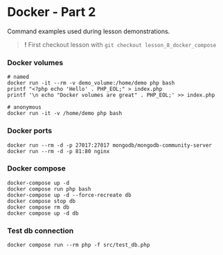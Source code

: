 # Docker - Part 2

Command examples used during lesson demonstrations.

> **!** First checkout lesson with `git checkout lesson_8_docker_compose`

### Docker volumes
```
# named
docker run -it --rm -v demo_volume:/home/demo php bash
printf "<?php echo 'Hello' . PHP_EOL;" > index.php
printf '\n echo "Docker volumes are great" . PHP_EOL;' >> index.php

# anonymous
docker run -it -v /home/demo php bash
```

### Docker ports
```
docker run --rm -d -p 27017:27017 mongodb/mongodb-community-server  
docker run --rm -d -p 81:80 nginx
```

### Docker compose
```
docker-compose up -d
docker compose run php bash
docker-compose up -d --force-recreate db
docker compose stop db
docker compose rm db
docker compose up -d db
```

### Test db connection
```
docker compose run --rm php -f src/test_db.php
```
